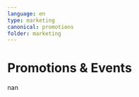 ```yaml
---
language: en
type: marketing
canonical: promotions
folder: marketing
---
```

# Promotions & Events

nan
